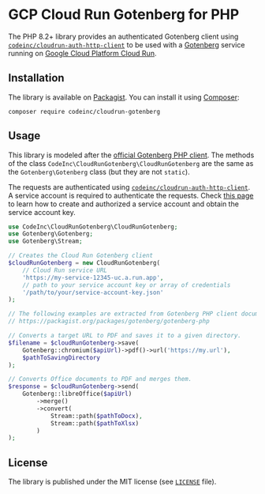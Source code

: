 # GCP Cloud Run Gotenberg for PHP 

The PHP 8.2+ library provides an authenticated Gotenberg client using [`codeinc/cloudrun-auth-http-client`](https://packagist.org/packages/codeinc/cloudrun-auth-http-client) to be used with a [Gotenberg](https://gotenberg.dev/) service running on [Google Cloud Platform Cloud Run](https://cloud.google.com/run?hl=en).

## Installation

The library is available on [Packagist](https://packagist.org/packages/codeinc/cloudrun-gotenberg). You can install it
using [Composer](https://getcomposer.org):

```shell
composer require codeinc/cloudrun-gotenberg
```

## Usage

This library is modeled after the [official Gotenberg PHP client](https://packagist.org/packages/gotenberg/gotenberg-php). The methods of the class `CodeInc\CloudRunGotenberg\CloudRunGotenberg` are the same as the `Gotenberg\Gotenberg` class (but they are not `static`). 

The requests are authenticated using [`codeinc/cloudrun-auth-http-client`](https://packagist.org/packages/codeinc/cloudrun-auth-http-client). A service account is required to authenticate the requests. Check [this page](https://github.com/codeinchq/cloudrun-auth-http-client?tab=readme-ov-file#usage) to learn how to create and authorized a service account and obtain the service account key.

```php
use CodeInc\CloudRunGotenberg\CloudRunGotenberg;
use Gotenberg\Gotenberg;
use Gotenberg\Stream;

// Creates the Cloud Run Gotenberg client 
$cloudRunGotenberg = new CloudRunGotenberg(
    // Cloud Run service URL
    'https://my-service-12345-uc.a.run.app',
    // path to your service account key or array of credentials 
    '/path/to/your/service-account-key.json' 
);

// The following examples are extracted from Gotenberg PHP client documentation
// https://packagist.org/packages/gotenberg/gotenberg-php

// Converts a target URL to PDF and saves it to a given directory.
$filename = $cloudRunGotenberg->save(
    Gotenberg::chromium($apiUrl)->pdf()->url('https://my.url'), 
    $pathToSavingDirectory
);

// Converts Office documents to PDF and merges them.
$response = $cloudRunGotenberg->send(
    Gotenberg::libreOffice($apiUrl)
        ->merge()
        ->convert(
            Stream::path($pathToDocx),
            Stream::path($pathToXlsx)
        )
);
```

## License

The library is published under the MIT license (see [`LICENSE`](LICENSE) file).